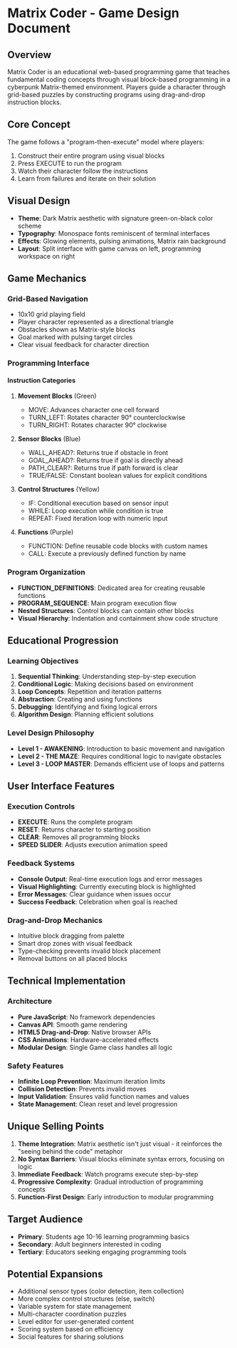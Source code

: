 # Matrix Coder - Game Design Document

## Overview
Matrix Coder is an educational web-based programming game that teaches fundamental coding concepts through visual block-based programming in a cyberpunk Matrix-themed environment. Players guide a character through grid-based puzzles by constructing programs using drag-and-drop instruction blocks.

## Core Concept
The game follows a "program-then-execute" model where players:
1. Construct their entire program using visual blocks
2. Press EXECUTE to run the program
3. Watch their character follow the instructions
4. Learn from failures and iterate on their solution

## Visual Design
- **Theme**: Dark Matrix aesthetic with signature green-on-black color scheme
- **Typography**: Monospace fonts reminiscent of terminal interfaces
- **Effects**: Glowing elements, pulsing animations, Matrix rain background
- **Layout**: Split interface with game canvas on left, programming workspace on right

## Game Mechanics

### Grid-Based Navigation
- 10x10 grid playing field
- Player character represented as a directional triangle
- Obstacles shown as Matrix-style blocks
- Goal marked with pulsing target circles
- Clear visual feedback for character direction

### Programming Interface

#### Instruction Categories

1. **Movement Blocks** (Green)
   - MOVE: Advances character one cell forward
   - TURN_LEFT: Rotates character 90° counterclockwise
   - TURN_RIGHT: Rotates character 90° clockwise

2. **Sensor Blocks** (Blue)
   - WALL_AHEAD?: Returns true if obstacle in front
   - GOAL_AHEAD?: Returns true if goal is directly ahead
   - PATH_CLEAR?: Returns true if path forward is clear
   - TRUE/FALSE: Constant boolean values for explicit conditions

3. **Control Structures** (Yellow)
   - IF: Conditional execution based on sensor input
   - WHILE: Loop execution while condition is true
   - REPEAT: Fixed iteration loop with numeric input

4. **Functions** (Purple)
   - FUNCTION: Define reusable code blocks with custom names
   - CALL: Execute a previously defined function by name

### Program Organization
- **FUNCTION_DEFINITIONS**: Dedicated area for creating reusable functions
- **PROGRAM_SEQUENCE**: Main program execution flow
- **Nested Structures**: Control blocks can contain other blocks
- **Visual Hierarchy**: Indentation and containment show code structure

## Educational Progression

### Learning Objectives
1. **Sequential Thinking**: Understanding step-by-step execution
2. **Conditional Logic**: Making decisions based on environment
3. **Loop Concepts**: Repetition and iteration patterns
4. **Abstraction**: Creating and using functions
5. **Debugging**: Identifying and fixing logical errors
6. **Algorithm Design**: Planning efficient solutions

### Level Design Philosophy
- **Level 1 - AWAKENING**: Introduction to basic movement and navigation
- **Level 2 - THE MAZE**: Requires conditional logic to navigate obstacles
- **Level 3 - LOOP MASTER**: Demands efficient use of loops and patterns

## User Interface Features

### Execution Controls
- **EXECUTE**: Runs the complete program
- **RESET**: Returns character to starting position
- **CLEAR**: Removes all programming blocks
- **SPEED SLIDER**: Adjusts execution animation speed

### Feedback Systems
- **Console Output**: Real-time execution logs and error messages
- **Visual Highlighting**: Currently executing block is highlighted
- **Error Messages**: Clear guidance when issues occur
- **Success Feedback**: Celebration when goal is reached

### Drag-and-Drop Mechanics
- Intuitive block dragging from palette
- Smart drop zones with visual feedback
- Type-checking prevents invalid block placement
- Removal buttons on all placed blocks

## Technical Implementation

### Architecture
- **Pure JavaScript**: No framework dependencies
- **Canvas API**: Smooth game rendering
- **HTML5 Drag-and-Drop**: Native browser APIs
- **CSS Animations**: Hardware-accelerated effects
- **Modular Design**: Single Game class handles all logic

### Safety Features
- **Infinite Loop Prevention**: Maximum iteration limits
- **Collision Detection**: Prevents invalid moves
- **Input Validation**: Ensures valid function names and values
- **State Management**: Clean reset and level progression

## Unique Selling Points

1. **Theme Integration**: Matrix aesthetic isn't just visual - it reinforces the "seeing behind the code" metaphor
2. **No Syntax Barriers**: Visual blocks eliminate syntax errors, focusing on logic
3. **Immediate Feedback**: Watch programs execute step-by-step
4. **Progressive Complexity**: Gradual introduction of programming concepts
5. **Function-First Design**: Early introduction to modular programming

## Target Audience
- **Primary**: Students age 10-16 learning programming basics
- **Secondary**: Adult beginners interested in coding
- **Tertiary**: Educators seeking engaging programming tools

## Potential Expansions
- Additional sensor types (color detection, item collection)
- More complex control structures (else, switch)
- Variable system for state management
- Multi-character coordination puzzles
- Level editor for user-generated content
- Scoring system based on efficiency
- Social features for sharing solutions